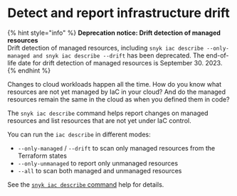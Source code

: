 # Detect and report infrastructure drift

{% hint style="info" %}
**Deprecation notice: Drift detection of managed resources**\
Drift detection of managed resources, including `snyk iac describe --only-managed and snyk iac describe --drift` has been deprecated. The end-of-life date for drift detection of managed resources is September 30. 2023.
{% endhint %}

Changes to cloud workloads happen all the time. How do you know what resources are not yet managed by IaC in your cloud? And do the managed resources remain the same in the cloud as when you defined them in code?&#x20;

The `snyk iac describe` command helps report changes on managed resources and list resources that are not yet under IaC control.

You can run the `iac describe` in different modes:

* `--only-managed` / `--drift` to scan only managed resources from the Terraform states
* `--only-unmanaged` to report only unmanaged resources
* `--all` to scan both managed and unmanaged resources

See the [`snyk iac describe` command](../../../snyk-cli/commands/iac-describe.md) help for details.
